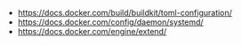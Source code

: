- https://docs.docker.com/build/buildkit/toml-configuration/
- https://docs.docker.com/config/daemon/systemd/
- https://docs.docker.com/engine/extend/
